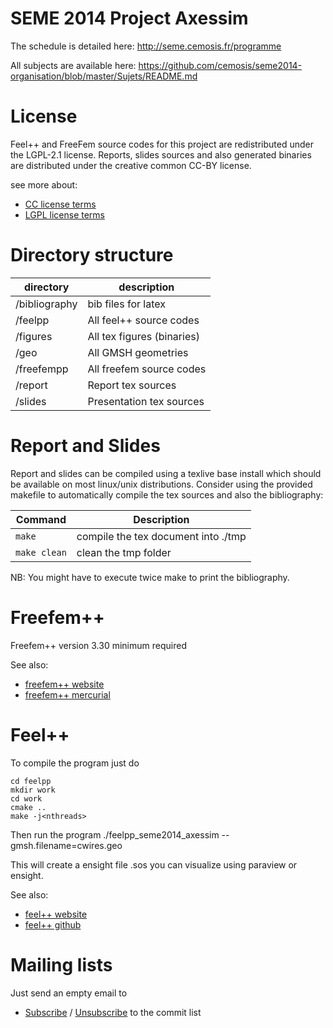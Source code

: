 SEME 2014 Project Axessim
================

The schedule is detailed here:
http://seme.cemosis.fr/programme

All subjects are available here:
https://github.com/cemosis/seme2014-organisation/blob/master/Sujets/README.md

# License

Feel++ and FreeFem source codes for this project are redistributed under the LGPL-2.1 license.
Reports, slides sources and also generated binaries are distributed under the creative common CC-BY license.

see more about:
- [CC license terms](https://creativecommons.org/licenses/by/3.0/)
- [LGPL license terms](http://www.gnu.org/licenses/lgpl-2.1.html)

# Directory structure

| directory | description |
| --------- | ------------|
| /bibliography | bib files for latex |
| /feelpp   | All feel++ source codes |
| /figures  | All tex figures (binaries) |
| /geo      | All GMSH geometries |
| /freefempp | All freefem source codes |
| /report | Report tex sources |
| /slides | Presentation tex sources |

# Report and Slides

Report and slides can be compiled using a texlive base install which should be
available on most linux/unix distributions.
Consider using the provided makefile to automatically compile the tex sources
and also the bibliography:

| Command  | Description |
| -------- | ------ |
|`make`| compile the tex document into ./tmp |
|`make clean`| clean the tmp folder |

NB: You might have to execute twice make to print the bibliography.

# Freefem++

Freefem++ version 3.30 minimum required

See also:
- [freefem++ website](http://www.freefem.org/ff++/)
- [freefem++ mercurial](http://www.freefem.org/ff++/ff++/http://www.freefem.org/ff++/ff++/)

# Feel++

To compile the program just do

    cd feelpp
    mkdir work
    cd work
    cmake ..
    make -j<nthreads>

Then run the program
    ./feelpp_seme2014_axessim --gmsh.filename=cwires.geo

This will create a ensight file .sos you can visualize using paraview or ensight.

See also:
- [feel++ website](http://www.feelpp.org/)
- [feel++ github](https://github.com/feelpp/feelpp)

# Mailing lists

Just send an empty email to
- [Subscribe](seme2014_axessim-commits+subscribe@googlegroups.com) /  [Unsubscribe](seme2014_axessim-commits+unsubscribe@googlegroups.com) to the commit list 

